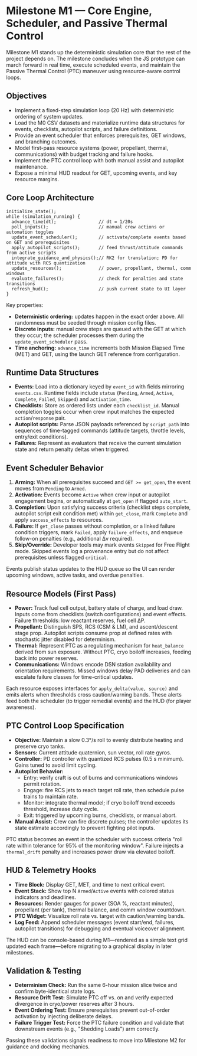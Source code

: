 # Milestone M1 — Core Engine, Scheduler, and Passive Thermal Control

Milestone M1 stands up the deterministic simulation core that the rest of the project depends on. The milestone concludes when the JS prototype can march forward in real time, execute scheduled events, and maintain the Passive Thermal Control (PTC) maneuver using resource-aware control loops.

## Objectives
- Implement a fixed-step simulation loop (20 Hz) with deterministic ordering of system updates.
- Load the M0 CSV datasets and materialize runtime data structures for events, checklists, autopilot scripts, and failure definitions.
- Provide an event scheduler that enforces prerequisites, GET windows, and branching outcomes.
- Model first-pass resource systems (power, propellant, thermal, communications) with budget tracking and failure hooks.
- Implement the PTC control loop with both manual assist and autopilot maintenance.
- Expose a minimal HUD readout for GET, upcoming events, and key resource margins.

## Core Loop Architecture
```
initialize_state();
while (simulation_running) {
  advance_time(dt);                // dt = 1/20s
  poll_inputs();                   // manual crew actions or automation toggles
  update_event_scheduler();        // activate/complete events based on GET and prerequisites
  apply_autopilot_scripts();       // feed thrust/attitude commands from active scripts
  integrate_guidance_and_physics();// RK2 for translation; PD for attitude with RCS quantization
  update_resources();              // power, propellant, thermal, comm windows
  evaluate_failures();             // check for penalties and state transitions
  refresh_hud();                   // push current state to UI layer
}
```
Key properties:
- **Deterministic ordering:** updates happen in the exact order above. All randomness must be seeded through mission config files.
- **Discrete inputs:** manual crew steps are queued with the GET at which they occur; the scheduler processes them during the `update_event_scheduler` pass.
- **Time anchoring:** `advance_time` increments both Mission Elapsed Time (MET) and GET, using the launch GET reference from configuration.

## Runtime Data Structures
- **Events:** Load into a dictionary keyed by `event_id` with fields mirroring `events.csv`. Runtime fields include `status` (`Pending`, `Armed`, `Active`, `Complete`, `Failed`, `Skipped`) and `activation_time`.
- **Checklists:** Store as ordered lists under each `checklist_id`. Manual completion toggles occur when crew input matches the expected `action`/`response` pair.
- **Autopilot scripts:** Parse JSON payloads referenced by `script_path` into sequences of time-tagged commands (attitude targets, throttle levels, entry/exit conditions).
- **Failures:** Represent as evaluators that receive the current simulation state and return penalty deltas when triggered.

## Event Scheduler Behavior
1. **Arming:** When all prerequisites succeed and `GET >= get_open`, the event moves from `Pending` to `Armed`.
2. **Activation:** Events become `Active` when crew input or autopilot engagement begins, or automatically at `get_open` if flagged `auto_start`.
3. **Completion:** Upon satisfying success criteria (checklist steps complete, autopilot script exit condition met) within `get_close`, mark `Complete` and apply `success_effects` to resources.
4. **Failure:** If `get_close` passes without completion, or a linked failure condition triggers, mark `Failed`, apply `failure_effects`, and enqueue follow-on penalties (e.g., additional Δv required).
5. **Skip/Override:** Developer tools may mark events `Skipped` for Free Flight mode. Skipped events log a provenance entry but do not affect prerequisites unless flagged `critical`.

Events publish status updates to the HUD queue so the UI can render upcoming windows, active tasks, and overdue penalties.

## Resource Models (First Pass)
- **Power:** Track fuel cell output, battery state of charge, and load draw. Inputs come from checklists (switch configurations) and event effects. Failure thresholds: low reactant reserves, fuel cell ΔP.
- **Propellant:** Distinguish SPS, RCS (CSM & LM), and ascent/descent stage prop. Autopilot scripts consume prop at defined rates with stochastic jitter disabled for determinism.
- **Thermal:** Represent PTC as a regulating mechanism for `heat_balance` derived from sun exposure. Without PTC, cryo boiloff increases, feeding back into power reserves.
- **Communications:** Windows encode DSN station availability and orientation requirements. Missed windows delay PAD deliveries and can escalate failure classes for time-critical updates.

Each resource exposes interfaces for `apply_delta(value, source)` and emits alerts when thresholds cross caution/warning bands. These alerts feed both the scheduler (to trigger remedial events) and the HUD (for player awareness).

## PTC Control Loop Specification
- **Objective:** Maintain a slow 0.3°/s roll to evenly distribute heating and preserve cryo tanks.
- **Sensors:** Current attitude quaternion, sun vector, roll rate gyros.
- **Controller:** PD controller with quantized RCS pulses (0.5 s minimum). Gains tuned to avoid limit cycling.
- **Autopilot Behavior:**
  - Entry: verify craft is out of burns and communications windows permit rotation.
  - Engage: fire RCS jets to reach target roll rate, then schedule pulse trains to maintain rate.
  - Monitor: integrate thermal model; if cryo boiloff trend exceeds threshold, increase duty cycle.
  - Exit: triggered by upcoming burns, checklists, or manual abort.
- **Manual Assist:** Crew can fire discrete pulses; the controller updates its state estimate accordingly to prevent fighting pilot inputs.

PTC status becomes an event in the scheduler with success criteria "roll rate within tolerance for 95% of the monitoring window". Failure injects a `thermal_drift` penalty and increases power draw via elevated boiloff.

## HUD & Telemetry Hooks
- **Time Block:** Display GET, MET, and time to next critical event.
- **Event Stack:** Show top N `Armed`/`Active` events with colored status indicators and deadlines.
- **Resources:** Render gauges for power (SOA %, reactant minutes), propellant (per tank), thermal balance, and comm window countdown.
- **PTC Widget:** Visualize roll rate vs. target with caution/warning bands.
- **Log Feed:** Append scheduler messages (event start/end, failures, autopilot transitions) for debugging and eventual voiceover alignment.

The HUD can be console-based during M1—rendered as a simple text grid updated each frame—before migrating to a graphical display in later milestones.

## Validation & Testing
- **Determinism Check:** Run the same 6-hour mission slice twice and confirm byte-identical state logs.
- **Resource Drift Test:** Simulate PTC off vs. on and verify expected divergence in cryo/power reserves after 3 hours.
- **Event Ordering Test:** Ensure prerequisites prevent out-of-order activation by injecting deliberate delays.
- **Failure Trigger Test:** Force the PTC failure condition and validate that downstream events (e.g., "Shedding Loads") arm correctly.

Passing these validations signals readiness to move into Milestone M2 for guidance and docking mechanics.

